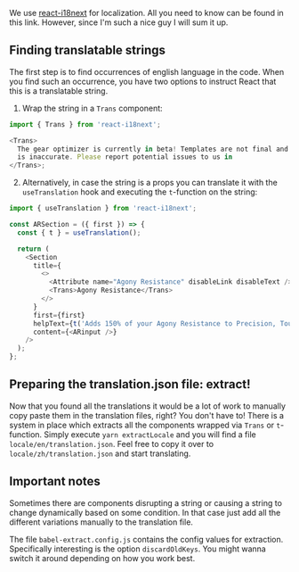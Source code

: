 We use [react-i18next](https://react.i18next.com/) for localization. All you need to know can be found in this link. However, since I'm such a nice guy I will sum it up.

## Finding translatable strings

The first step is to find occurrences of english language in the code. When you find such an occurrence, you have two options to instruct React that this is a translatable string.

1. Wrap the string in a `Trans` component:

```js
import { Trans } from 'react-i18next';

<Trans>
  The gear optimizer is currently in beta! Templates are not final and phantasm and lifesteal damage
  is inaccurate. Please report potential issues to us in
</Trans>;
```

2. Alternatively, in case the string is a props you can translate it with the `useTranslation` hook and executing the `t`-function on the string:

```js
import { useTranslation } from 'react-i18next';

const ARSection = ({ first }) => {
  const { t } = useTranslation();

  return (
    <Section
      title={
        <>
          <Attribute name="Agony Resistance" disableLink disableText />{' '}
          <Trans>Agony Resistance</Trans>
        </>
      }
      first={first}
      helpText={t('Adds 150% of your Agony Resistance to Precision, Toughness, and Concentration.')}
      content={<ARinput />}
    />
  );
};
```

## Preparing the translation.json file: extract!

Now that you found all the translations it would be a lot of work to manually copy paste them in the translation files, right? You don't have to! There is a system in place which extracts all the components wrapped via `Trans` or `t`-function. Simply execute `yarn extractLocale` and you will find a file `locale/en/translation.json`. Feel free to copy it over to `locale/zh/translation.json` and start translating.

## Important notes

Sometimes there are components disrupting a string or causing a string to change dynamically based on some condition. In that case just add all the different variations manually to the translation file.

The file `babel-extract.config.js` contains the config values for extraction. Specifically interesting is the option `discardOldKeys`. You might wanna switch it around depending on how you work best.
